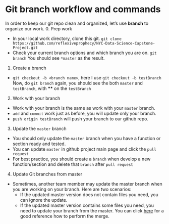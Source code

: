 # Git branch workflow and commands
In order to keep our git repo clean and organized, let’s use **branch** to organize our work. 
0. Prep work
  * In your local work directory, clone this git.
  `git clone https://github.com/reflexiveprophecy/NYC-Data-Science-Capstone-Project.git`
  * Check your current branch options and which branch you are on. 
  `git branch`
  You should see `*master` as the result.
1. Create a branch
  * `git checkout -b <branch name>`, here I use `git checkout -b testBranch`
  Now, do `git branch` again, you should see the both `master` and `testBranch`, with __**__ on the `testBranch`
2. Work with your branch
  * Work with your branch is the same as work with your `master` branch.
  * `add` and `commit` work just as before, you will update only your branch.
  * `push origin testBranch` will push your branch to our github repo. 
3. Update the `master` branch
  * You should only update the `master` branch when you have a function or section ready and tested.
  * You can update `master` in github project main page and click the `pull request`
  * For best practice, you should create a `branch` when develop a new function/section and delete that `branch` after `pull request`
4. Update Git branches from master
  * Sometimes, another team member may update the master branch when you are working on your branch. Here are two scenarios:
    - If the updated master version does not contain files you need, you can ignore the update.
    - If the updated master version contains some files you need, you need to update your branch from the master. You can click [here](https://stackoverflow.com/questions/3876977/update-git-branches-from-master) for a good reference how to perform the merge. 

